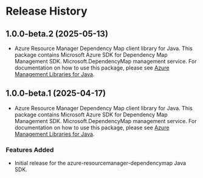 # Release History

## 1.0.0-beta.2 (2025-05-13)

- Azure Resource Manager Dependency Map client library for Java. This package contains Microsoft Azure SDK for Dependency Map Management SDK. Microsoft.DependencyMap management service. For documentation on how to use this package, please see [Azure Management Libraries for Java](https://aka.ms/azsdk/java/mgmt).

## 1.0.0-beta.1 (2025-04-17)

- Azure Resource Manager Dependency Map client library for Java. This package contains Microsoft Azure SDK for Dependency Map Management SDK. Microsoft.DependencyMap management service. For documentation on how to use this package, please see [Azure Management Libraries for Java](https://aka.ms/azsdk/java/mgmt).
### Features Added

- Initial release for the azure-resourcemanager-dependencymap Java SDK.
